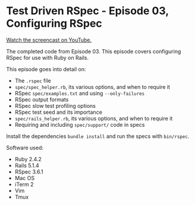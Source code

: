 # Test Driven RSpec - Episode 03, Configuring RSpec

[Watch the screencast on YouTube.](https://www.youtube.com/watch?v=mHPKEdgLirA)

The completed code from Episode 03. This episode covers configuring
RSpec for use with Ruby on Rails.

This episode goes into detail on:

- The `.rspec` file
- `spec/spec_helper.rb`, its various options, and when to require it
- RSpec `spec/examples.txt` and using `--only-failures`
- RSpec output formats
- RSpec slow test profiling options
- RSpec test seed and its importance
- `spec/rails_helper.rb`, its various options, and when to require it
- Requiring and including `spec/support/` code in specs

Install the dependencies `bundle install` and run the specs with `bin/rspec`.

Software used:

- Ruby 2.4.2
- Rails 5.1.4
- RSpec 3.6.1
- Mac OS
- iTerm 2
- Vim
- Tmux
